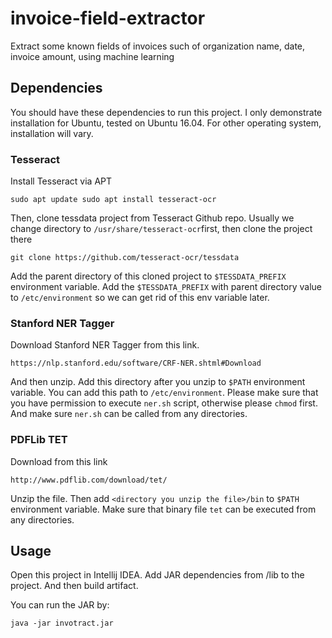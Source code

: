 # invoice-field-extractor
Extract some known fields of invoices such of organization name, date, invoice amount, using machine learning

## Dependencies

You should have these dependencies to run this project. I only demonstrate installation for Ubuntu, tested on Ubuntu 16.04.
For other operating system, installation will vary.

### Tesseract

Install Tesseract via APT

    sudo apt update sudo apt install tesseract-ocr

Then, clone tessdata project from Tesseract Github repo.
Usually we change directory to `/usr/share/tesseract-ocr`first, then clone the project there

    git clone https://github.com/tesseract-ocr/tessdata

Add the parent directory of this cloned project to `$TESSDATA_PREFIX` environment variable.
Add the `$TESSDATA_PREFIX` with parent directory value to `/etc/environment` so we can get rid of this env variable later.

### Stanford NER Tagger

Download Stanford NER Tagger from this link.

    https://nlp.stanford.edu/software/CRF-NER.shtml#Download

And then unzip. Add this directory after you unzip to `$PATH` environment variable. You can add this path to `/etc/environment`.
Please make sure that you have permission to execute `ner.sh` script, otherwise please `chmod` first.
And make sure `ner.sh` can be called from any directories.

### PDFLib TET

Download from this link

    http://www.pdflib.com/download/tet/

Unzip the file. Then add `<directory you unzip the file>/bin` to `$PATH` environment variable. Make sure that binary file `tet` can be executed from any directories.

## Usage

Open this project in Intellij IDEA. Add JAR dependencies from /lib to the project.
And then build artifact.

You can run the JAR by:

    java -jar invotract.jar
